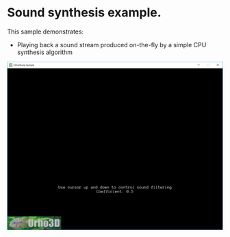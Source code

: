  Sound synthesis example.
=============

This sample demonstrates:
- Playing back a sound stream produced on-the-fly by a simple CPU synthesis algorithm

![Screenshot](Screenshots/Screenshot.png)